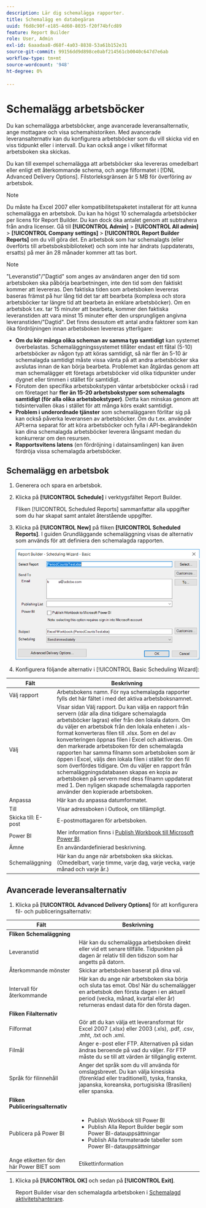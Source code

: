 ```yaml
---
description: Lär dig schemalägga rapporter.
title: Schemalägg en databegäran
uuid: f6d8c90f-e185-4d60-8035-f20f74bfcd89
feature: Report Builder
role: User, Admin
exl-id: 6aaadaa8-d68f-4a03-8838-53a61b152e31
source-git-commit: 99156dd9d898ce0abf214561cb0040c647d7e6ab
workflow-type: tm+mt
source-wordcount: '948'
ht-degree: 0%

---
```


# Schemalägg arbetsböcker

Du kan schemalägga arbetsböcker, ange avancerade leveransalternativ, ange mottagare och visa schemahistoriken. Med avancerade leveransalternativ kan du konfigurera arbetsböcker som du vill skicka vid en viss tidpunkt eller i intervall. Du kan också ange i vilket filformat arbetsboken ska skickas.

Du kan till exempel schemalägga att arbetsböcker ska levereras omedelbart eller enligt ett återkommande schema, och ange filformatet i [!DNL Advanced Delivery Options]. Filstorleksgränsen är 5 MB för överföring av arbetsbok.

>[!NOTE]
>
>Du måste ha Excel 2007 eller kompatibilitetspaketet installerat för att kunna schemalägga en arbetsbok. Du kan ha högst 10 schemalagda arbetsböcker per licens för Report Builder. Du kan dock öka antalet genom att subtrahera från andra licenser. Gå till **[!UICONTROL Admin]** > **[!UICONTROL All admin]** > **[!UICONTROL Company settings]** > **[!UICONTROL Report Builder Reports]** om du vill göra det. En arbetsbok som har schemalagts (eller överförts till arbetsboksbiblioteket) och som inte har ändrats (uppdaterats, ersatts) på mer än 28 månader kommer att tas bort.

>[!NOTE]
>
>&quot;Leveranstid&quot;/&quot;Dagtid&quot; som anges av användaren anger den tid som arbetsboken ska påbörja bearbetningen, inte den tid som den faktiskt kommer att levereras. Den faktiska tiden som arbetsboken levereras baseras främst på hur lång tid det tar att bearbeta (komplexa och stora arbetsböcker tar längre tid att bearbeta än enklare arbetsböcker). Om en arbetsbok t.ex. tar 15 minuter att bearbeta, kommer den faktiska leveranstiden att vara minst 15 minuter efter den ursprungligen angivna leveranstiden/&quot;Dagtid&quot;.
>Det finns dessutom ett antal andra faktorer som kan öka fördröjningen innan arbetsboken levereras ytterligare:
>
> * **Om du kör många olika scheman av samma typ samtidigt** kan systemet överbelastas. Schemaläggningssystemet tillåter endast ett fåtal (5-10) arbetsböcker av någon typ att köras samtidigt, så när fler än 5-10 är schemalagda samtidigt måste vissa vänta på att andra arbetsböcker ska avslutas innan de kan börja bearbeta. Problemet kan åtgärdas genom att man schemalägger ett företags arbetsböcker vid olika tidpunkter under dygnet eller timmen i stället för samtidigt.
> * Förutom den specifika arbetsbokstypen väntar arbetsböcker också i rad om företaget har **fler än 15-20 arbetsbokstyper som schemalagts samtidigt (för alla olika arbetsbokstyper)**. Detta kan minskas genom att tidsintervallen ökas i stället för att många körs exakt samtidigt.
> * **Problem i underordnade tjänster** som schemaläggaren förlitar sig på kan också påverka leveransen av arbetsböcker. Om du t.ex. använder API:erna separat för att köra arbetsböcker och fylla i API-begärandekön kan dina schemalagda arbetsböcker leverera långsamt medan du konkurrerar om den resursen.
> * **Rapportsvitens latens** (en fördröjning i datainsamlingen) kan även fördröja vissa schemalagda arbetsböcker.

## Schemalägg en arbetsbok

1. Generera och spara en arbetsbok.
1. Klicka på **[!UICONTROL Schedule]** i verktygsfältet Report Builder.

   Fliken [!UICONTROL Scheduled Reports] sammanfattar alla uppgifter som du har skapat samt antalet återstående uppgifter.
1. Klicka på **[!UICONTROL New]** på fliken **[!UICONTROL Scheduled Reports]**. I guiden Grundläggande schemaläggning visas de alternativ som används för att definiera den schemalagda rapporten.

   ![Skärmbild som visar guiden Grundläggande schemaläggning.](assets/simple-schedule-wizard.png)

1. Konfigurera följande alternativ i [!UICONTROL Basic Scheduling Wizard]:

| Fält | Beskrivning |
|--- |--- |
| Välj rapport | Arbetsbokens namn. För nya schemalagda rapporter fylls det här fältet i med det aktiva arbetsboksnamnet. |
| Välj | Visar sidan Välj rapport. Du kan välja en rapport från servern (där alla dina tidigare schemalagda arbetsböcker lagras) eller från den lokala datorn. Om du väljer en arbetsbok från den lokala enheten i .xls-format konverteras filen till .xlsx. Som en del av konverteringen öppnas filen i Excel och aktiveras. Om den markerade arbetsboken för den schemalagda rapporten har samma filnamn som arbetsboken som är öppen i Excel, väljs den lokala filen i stället för den fil som överfördes tidigare. Om du väljer en rapport från schemaläggningsdatabasen skapas en kopia av arbetsboken på servern med dess filnamn uppdaterat med 1. Den nyligen skapade schemalagda rapporten använder den kopierade arbetsboken. |
| Anpassa | Här kan du anpassa datumformatet. |
| Till | Visar adressboken i Outlook, om tillämpligt. |
| Skicka till: E-post | E-postmottagaren för arbetsboken. |
| Power BI | Mer information finns i [Publish Workbook till Microsoft Power BI](/help/analyze/report-builder/c-publish-power-bi/integration-power-bi.md). |
| Ämne | En användardefinierad beskrivning. |
| Schemaläggning | Här kan du ange när arbetsboken ska skickas. (Omedelbart, varje timme, varje dag, varje vecka, varje månad och varje år.) |

## Avancerade leveransalternativ

1. Klicka på **[!UICONTROL Advanced Delivery Options]** för att konfigurera fil- och publiceringsalternativ:

| Fält | Beskrivning |
|--- |--- |
| **Fliken Schemaläggning** |  |
| Leveranstid | Här kan du schemalägga arbetsboken direkt eller vid ett senare tillfälle. Tidpunkten på dagen är relativ till den tidszon som har angetts på datorn. |
| Återkommande mönster | Skickar arbetsboken baserat på dina val. |
| Intervall för återkommande | Här kan du ange när arbetsboken ska börja och sluta tas emot.   Obs! När du schemalägger en arbetsbok den första dagen i en aktuell period (vecka, månad, kvartal eller år) returneras endast data för den första dagen. |
| **Fliken Filalternativ** |  |
| Filformat | Gör att du kan välja ett leveransformat för Excel 2007 (.xlsx) eller 2003 (.xls), .pdf, .csv, .mht, .txt och .xml. |
| Filmål | Anger e-post eller FTP. Alternativen på sidan ändras beroende på vad du väljer. För FTP måste du se till att värden är tillgänglig externt. |
| Språk för filinnehåll | Anger det språk som du vill använda för omslagsbrevet. Du kan välja kinesiska (förenklad eller traditionell), tyska, franska, japanska, koreanska, portugisiska (Brasilien) eller spanska. |
| **Fliken Publiceringsalternativ** |  |
| Publicera på Power BI | <ul><li>Publish Workbook till Power BI</li><li>Publish Alla Report Builder begär som Power BI-datauppsättningar</li><li>Publish Alla formaterade tabeller som Power BI-datauppsättningar</li></ul> |
| Ange etiketten för den här Power BIET som | Etikettinformation |

1. Klicka på **[!UICONTROL OK]** och sedan på **[!UICONTROL Exit]**.

   Report Builder visar den schemalagda arbetsboken i [Schemalagd aktivitetshanterare](/help/analyze/report-builder/r-arb-scheduled-reports.md).
